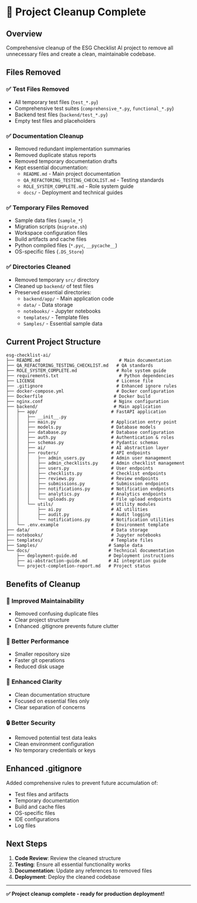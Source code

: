 # 🧹 Project Cleanup Complete

## Overview

Comprehensive cleanup of the ESG Checklist AI project to remove all unnecessary files and create a clean, maintainable codebase.

## Files Removed

### ✅ Test Files Removed

- All temporary test files (`test_*.py`)
- Comprehensive test suites (`comprehensive_*.py`, `functional_*.py`)
- Backend test files (`backend/test_*.py`)
- Empty test files and placeholders

### ✅ Documentation Cleanup

- Removed redundant implementation summaries
- Removed duplicate status reports
- Removed temporary documentation drafts
- Kept essential documentation:
  - `README.md` - Main project documentation
  - `QA_REFACTORING_TESTING_CHECKLIST.md` - Testing standards
  - `ROLE_SYSTEM_COMPLETE.md` - Role system guide
  - `docs/` - Deployment and technical guides

### ✅ Temporary Files Removed

- Sample data files (`sample_*`)
- Migration scripts (`migrate.sh`)
- Workspace configuration files
- Build artifacts and cache files
- Python compiled files (`*.pyc`, `__pycache__`)
- OS-specific files (`.DS_Store`)

### ✅ Directories Cleaned

- Removed temporary `src/` directory
- Cleaned up `backend/` of test files
- Preserved essential directories:
  - `backend/app/` - Main application code
  - `data/` - Data storage
  - `notebooks/` - Jupyter notebooks
  - `templates/` - Template files
  - `Samples/` - Essential sample data

## Current Project Structure

```
esg-checklist-ai/
├── README.md                              # Main documentation
├── QA_REFACTORING_TESTING_CHECKLIST.md   # QA standards
├── ROLE_SYSTEM_COMPLETE.md               # Role system guide
├── requirements.txt                       # Python dependencies
├── LICENSE                               # License file
├── .gitignore                            # Enhanced ignore rules
├── docker-compose.yml                    # Docker configuration
├── Dockerfile                           # Docker build
├── nginx.conf                           # Nginx configuration
├── backend/                             # Main application
│   ├── app/                            # FastAPI application
│   │   ├── __init__.py
│   │   ├── main.py                     # Application entry point
│   │   ├── models.py                   # Database models
│   │   ├── database.py                 # Database configuration
│   │   ├── auth.py                     # Authentication & roles
│   │   ├── schemas.py                  # Pydantic schemas
│   │   ├── ai/                         # AI abstraction layer
│   │   ├── routers/                    # API endpoints
│   │   │   ├── admin_users.py          # Admin user management
│   │   │   ├── admin_checklists.py     # Admin checklist management
│   │   │   ├── users.py                # User endpoints
│   │   │   ├── checklists.py           # Checklist endpoints
│   │   │   ├── reviews.py              # Review endpoints
│   │   │   ├── submissions.py          # Submission endpoints
│   │   │   ├── notifications.py        # Notification endpoints
│   │   │   ├── analytics.py            # Analytics endpoints
│   │   │   └── uploads.py              # File upload endpoints
│   │   └── utils/                      # Utility modules
│   │       ├── ai.py                   # AI utilities
│   │       ├── audit.py                # Audit logging
│   │       └── notifications.py        # Notification utilities
│   └── .env.example                    # Environment template
├── data/                               # Data storage
├── notebooks/                          # Jupyter notebooks
├── templates/                          # Template files
├── Samples/                           # Sample data
└── docs/                              # Technical documentation
    ├── deployment-guide.md            # Deployment instructions
    ├── ai-abstraction-guide.md        # AI integration guide
    └── project-completion-report.md   # Project status
```

## Benefits of Cleanup

### 🎯 **Improved Maintainability**

- Removed confusing duplicate files
- Clear project structure
- Enhanced .gitignore prevents future clutter

### 🚀 **Better Performance**

- Smaller repository size
- Faster git operations
- Reduced disk usage

### 📖 **Enhanced Clarity**

- Clean documentation structure
- Focused on essential files only
- Clear separation of concerns

### 🔒 **Better Security**

- Removed potential test data leaks
- Clean environment configuration
- No temporary credentials or keys

## Enhanced .gitignore

Added comprehensive rules to prevent future accumulation of:

- Test files and artifacts
- Temporary documentation
- Build and cache files
- OS-specific files
- IDE configurations
- Log files

## Next Steps

1. **Code Review**: Review the cleaned structure
2. **Testing**: Ensure all essential functionality works
3. **Documentation**: Update any references to removed files
4. **Deployment**: Deploy the cleaned codebase

---

**✅ Project cleanup complete - ready for production deployment!**
